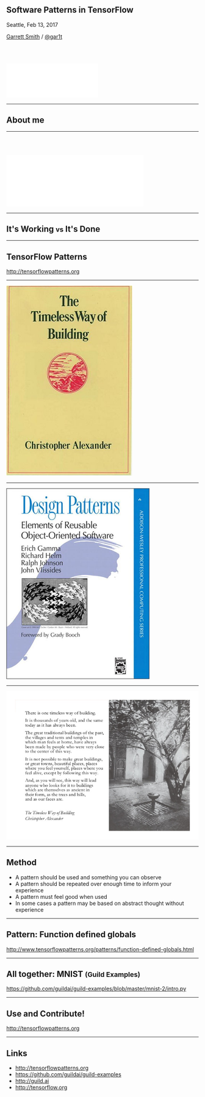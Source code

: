 ## Software Patterns in TensorFlow

Seattle, Feb 13, 2017

[Garrett Smith](http://gar1t.com) / [@gar1t](https://twitter.com/gar1t)

<a href="https://guild.ai">
<img src="img/logo-white-lg.png" width="240" style="margin-top:3rem">
</a>

---

## About me

---

<a href="https://guild.ai">
<img src="img/logo-white-lg.png" width="360" style="margin-top:3rem">
</a>

---

## It's Working <small>vs</small> It's Done

---

## TensorFlow Patterns

http://tensorflowpatterns.org

---

<img src="img/timeless-way.jpg">

---

<img src="img/gof.jpg" height="500">

---

<img src="img/timeless-2.jpg">

---

## Method

<ul>
<li class="fragment">A pattern should be used and something you can observe
<li class="fragment">A pattern should be repeated over enough time to inform your experience
<li class="fragment">A pattern must feel good when used 
<li class="fragment">In some cases a pattern may be based on abstract thought without experience
</ul>

---

## Pattern: Function defined globals

http://www.tensorflowpatterns.org/patterns/function-defined-globals.html

---

## All together: MNIST <small>(Guild Examples)</small>

https://github.com/guildai/guild-examples/blob/master/mnist-2/intro.py

---

## Use and Contribute!

http://tensorflowpatterns.org

---

## Links

- http://tensorflowpatterns.org
- https://github.com/guildai/guild-examples
- http://guild.ai
- http://tensorflow.org
